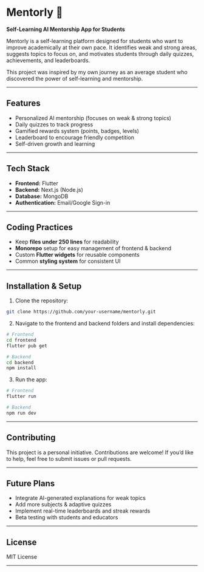 

# Mentorly 🚀

**Self-Learning AI Mentorship App for Students**

Mentorly is a self-learning platform designed for students who want to improve academically at their own pace. It identifies weak and strong areas, suggests topics to focus on, and motivates students through daily quizzes, achievements, and leaderboards.

This project was inspired by my own journey as an average student who discovered the power of self-learning and mentorship.

---

## Features

* Personalized AI mentorship (focuses on weak & strong topics)
* Daily quizzes to track progress
* Gamified rewards system (points, badges, levels)
* Leaderboard to encourage friendly competition
* Self-driven growth and learning

---

## Tech Stack

* **Frontend:** Flutter
* **Backend:** Next.js (Node.js)
* **Database:** MongoDB
* **Authentication:** Email/Google Sign-in

---

## Coding Practices

* Keep **files under 250 lines** for readability
* **Monorepo** setup for easy management of frontend & backend
* Custom **Flutter widgets** for reusable components
* Common **styling system** for consistent UI

---

## Installation & Setup

1. Clone the repository:

```bash
git clone https://github.com/your-username/mentorly.git
```

2. Navigate to the frontend and backend folders and install dependencies:

```bash
# Frontend
cd frontend
flutter pub get

# Backend
cd backend
npm install
```

3. Run the app:

```bash
# Frontend
flutter run

# Backend
npm run dev
```

---

## Contributing

This project is a personal initiative. Contributions are welcome! If you’d like to help, feel free to submit issues or pull requests.

---

## Future Plans

* Integrate AI-generated explanations for weak topics
* Add more subjects & adaptive quizzes
* Implement real-time leaderboards and streak rewards
* Beta testing with students and educators

---



## License

MIT License

---


